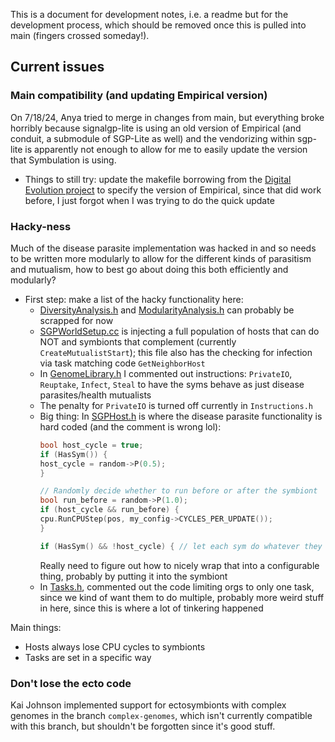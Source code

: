 This is a document for development notes, i.e. a readme but for the development process, which should be removed once this is pulled into main (fingers crossed someday!).


## Current issues

### Main compatibility (and updating Empirical version)
On 7/18/24, Anya tried to merge in changes from main, but everything broke horribly because signalgp-lite is using an old version of Empirical (and conduit, a submodule of SGP-Lite as well) and the vendorizing within sgp-lite is apparently not enough to allow for me to easily update the version that Symbulation is using. 
* Things to still try: update the makefile borrowing from the [Digital Evolution project](https://anyaevostinar.github.io/classes/361-f22/hw-de) to specify the version of Empirical, since that did work before, I just forgot when I was trying to do the quick update

### Hacky-ness
Much of the disease parasite implementation was hacked in and so needs to be written more modularly to allow for the different kinds of parasitism and mutualism, how to best go about doing this both efficiently and modularly?
* First step: make a list of the hacky functionality here:
    * [DiversityAnalysis.h](https://github.com/anyaevostinar/SymbulationEmp/blob/complex-syms-clean/source/sgp_mode/DiversityAnalysis.h) and [ModularityAnalysis.h](https://github.com/anyaevostinar/SymbulationEmp/blob/complex-syms-clean/source/sgp_mode/ModularityAnalysis.h) can probably be scrapped for now
    * [SGPWorldSetup.cc](https://github.com/anyaevostinar/SymbulationEmp/blob/complex-syms-clean/source/sgp_mode/SGPWorldSetup.cc) is injecting a full population of hosts that can do NOT and symbionts that complement (currently `CreateMutualistStart`); this file also has the checking for infection via task matching code `GetNeighborHost`
    * In [GenomeLibrary.h](https://github.com/anyaevostinar/SymbulationEmp/blob/complex-syms-clean/source/sgp_mode/GenomeLibrary.h) I commented out instructions: `PrivateIO`, `Reuptake`, `Infect`, `Steal` to have the syms behave as just disease parasites/health mutualists
    * The penalty for `PrivateIO` is turned off currently in `Instructions.h`
    * Big thing: In [SGPHost.h](https://github.com/anyaevostinar/SymbulationEmp/blob/complex-syms-clean/source/sgp_mode/SGPHost.h) is where the disease parasite functionality is hard coded (and the comment is wrong lol):
        ```cpp
        bool host_cycle = true;
        if (HasSym()) {
        host_cycle = random->P(0.5);
        }

        // Randomly decide whether to run before or after the symbiont
        bool run_before = random->P(1.0);
        if (host_cycle && run_before) {
        cpu.RunCPUStep(pos, my_config->CYCLES_PER_UPDATE());
        }

        if (HasSym() && !host_cycle) { // let each sym do whatever they need to do
        ```
        Really need to figure out how to nicely wrap that into a configurable thing, probably by putting it into the symbiont
    * In [Tasks.h](https://github.com/anyaevostinar/SymbulationEmp/blob/complex-syms-clean/source/sgp_mode/Tasks.h), commented out the code limiting orgs to only one task, since we kind of want them to do multiple, probably more weird stuff in here, since this is where a lot of tinkering happened

Main things:
* Hosts always lose CPU cycles to symbionts
* Tasks are set in a specific way

### Don't lose the ecto code
Kai Johnson implemented support for ectosymbionts with complex genomes in the branch `complex-genomes`, which isn't currently compatible with this branch, but shouldn't be forgotten since it's good stuff.